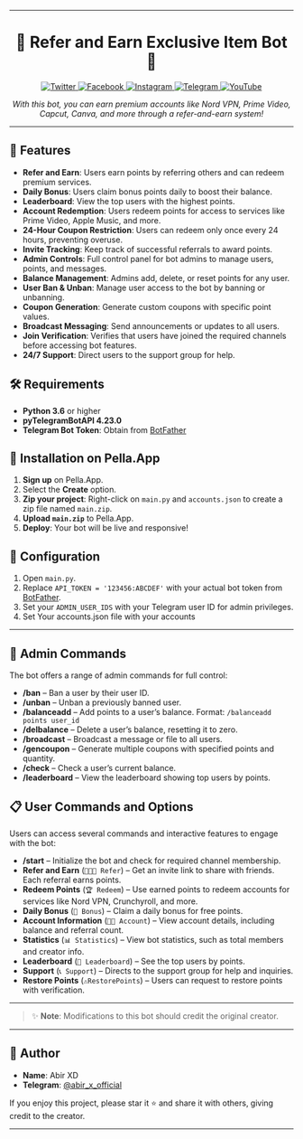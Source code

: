 
---

<h1 align="center">🎁 Refer and Earn Exclusive Item Bot 🎁</h1>

<p align="center">
 <a href="https://twitter.com/abirthedigital" target="_blank">
    <img src="https://img.shields.io/badge/Twitter-1DA1F2?style=flat-square&logo=twitter&logoColor=white" alt="Twitter"/>
 </a>
 <a href="https://fb.com/abir360techsavvybhai" target="_blank">
    <img src="https://img.shields.io/badge/Facebook-1877F2?style=flat-square&logo=facebook&logoColor=white" alt="Facebook"/>
 </a>
 <a href="https://instagram.com/abirthedigitalguru" target="_blank">
    <img src="https://img.shields.io/badge/Instagram-E4405F?style=flat-square&logo=instagram&logoColor=white" alt="Instagram"/>
 </a>
 <a href="https://t.me/abir_xd_bio" target="_blank">
    <img src="https://img.shields.io/badge/Telegram-0088cc?style=flat-square&logo=telegram&logoColor=white" alt="Telegram"/>
 </a>
 <a href="https://www.youtube.com/@AbirTheDigitalGuru" target="_blank">
    <img src="https://img.shields.io/badge/YouTube-FF0000?style=flat-square&logo=youtube&logoColor=white" alt="YouTube"/>
 </a>
</p>

<p align="center">
  <em>With this bot, you can earn premium accounts like Nord VPN, Prime Video, Capcut, Canva, and more through a refer-and-earn system!</em>
</p>
<hr>

## 🌟 Features

- **Refer and Earn**: Users earn points by referring others and can redeem premium services.
- **Daily Bonus**: Users claim bonus points daily to boost their balance.
- **Leaderboard**: View the top users with the highest points.
- **Account Redemption**: Users redeem points for access to services like Prime Video, Apple Music, and more.
- **24-Hour Coupon Restriction**: Users can redeem only once every 24 hours, preventing overuse.
- **Invite Tracking**: Keep track of successful referrals to award points.
- **Admin Controls**: Full control panel for bot admins to manage users, points, and messages.
- **Balance Management**: Admins add, delete, or reset points for any user.
- **User Ban & Unban**: Manage user access to the bot by banning or unbanning.
- **Coupon Generation**: Generate custom coupons with specific point values.
- **Broadcast Messaging**: Send announcements or updates to all users.
- **Join Verification**: Verifies that users have joined the required channels before accessing bot features.
- **24/7 Support**: Direct users to the support group for help.

## 🛠️ Requirements

- **Python 3.6** or higher
- **pyTelegramBotAPI 4.23.0**
- **Telegram Bot Token**: Obtain from [BotFather](https://t.me/BotFather)

## 🚀 Installation on Pella.App

1. **Sign up** on Pella.App.
2. Select the **Create** option.
3. **Zip your project**: Right-click on `main.py` and `accounts.json` to create a zip file named `main.zip`.
4. **Upload `main.zip`** to Pella.App.
5. **Deploy**: Your bot will be live and responsive!

## 🔧 Configuration

1. Open `main.py`.
2. Replace `API_TOKEN = '123456:ABCDEF'` with your actual bot token from [BotFather](https://t.me/BotFather).
3. Set your `ADMIN_USER_IDS` with your Telegram user ID for admin privileges.
4. Set Your accounts.json file with your accounts 

---

## 🔑 Admin Commands

The bot offers a range of admin commands for full control:

- **/ban** – Ban a user by their user ID.
- **/unban** – Unban a previously banned user.
- **/balanceadd** – Add points to a user’s balance. Format: `/balanceadd points user_id`
- **/delbalance** – Delete a user’s balance, resetting it to zero.
- **/broadcast** – Broadcast a message or file to all users.
- **/gencoupon** – Generate multiple coupons with specified points and quantity.
- **/check** – Check a user’s current balance.
- **/leaderboard** – View the leaderboard showing top users by points.

## 📋 User Commands and Options

Users can access several commands and interactive features to engage with the bot:

- **/start** – Initialize the bot and check for required channel membership.
- **Refer and Earn** (`🧑‍🤝‍🧑 Refer`) – Get an invite link to share with friends. Each referral earns points.
- **Redeem Points** (`🏆 Redeem`) – Use earned points to redeem accounts for services like Nord VPN, Crunchyroll, and more.
- **Daily Bonus** (`🎁 Bonus`) – Claim a daily bonus for free points.
- **Account Information** (`👩‍💻 Account`) – View account details, including balance and referral count.
- **Statistics** (`📊 Statistics`) – View bot statistics, such as total members and creator info.
- **Leaderboard** (`🏅 Leaderboard`) – See the top users by points.
- **Support** (`📞 Support`) – Directs to the support group for help and inquiries.
- **Restore Points** (`⚠️RestorePoints`) – Users can request to restore points with verification.

---

> ✨ **Note**: Modifications to this bot should credit the original creator.

---

## 📇 Author

- **Name**: Abir XD
- **Telegram**: [@abir_x_official](https://t.me/abir_x_official)

If you enjoy this project, please star it ⭐ and share it with others, giving credit to the creator.

---
